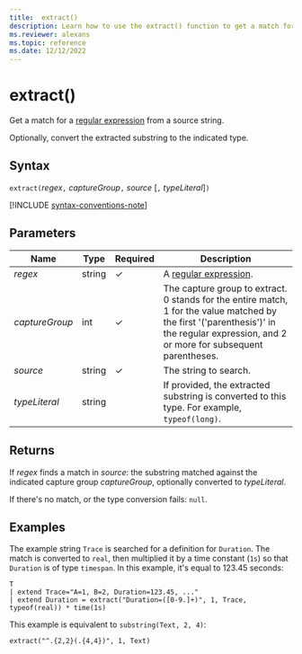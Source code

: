 ```yaml
---
title:  extract()
description: Learn how to use the extract() function to get a match for a regular expression from a source string.
ms.reviewer: alexans
ms.topic: reference
ms.date: 12/12/2022
---
```

# extract()

Get a match for a [regular expression](re2-library.md) from a source string.

Optionally, convert the extracted substring to the indicated type.

## Syntax

`extract(`*regex*`,` *captureGroup*`,` *source* [`,` *typeLiteral*]`)`

[!INCLUDE [syntax-conventions-note](../../includes/syntax-conventions-note.md)]

## Parameters

| Name | Type | Required | Description |
|--|--|--|--|
| *regex* | string | &check; | A [regular expression](re2-library.md).|
| *captureGroup* | int | &check; | The capture group to extract. 0 stands for the entire match, 1 for the value matched by the first '('parenthesis')' in the regular expression, and 2 or more for subsequent parentheses.|
| *source* | string | &check;| The string to search.|
| *typeLiteral* | string | | If provided, the extracted substring is converted to this type. For example, `typeof(long)`.

## Returns

If *regex* finds a match in *source*: the substring matched against the indicated capture group *captureGroup*, optionally converted to *typeLiteral*.

If there's no match, or the type conversion fails: `null`.

## Examples

The example string `Trace` is searched for a definition for `Duration`.
The match is converted to `real`, then multiplied it by a time constant (`1s`) so that `Duration` is of type `timespan`. In this example, it's equal to 123.45 seconds:

```kusto
T
| extend Trace="A=1, B=2, Duration=123.45, ..."
| extend Duration = extract("Duration=([0-9.]+)", 1, Trace, typeof(real)) * time(1s) 
```

This example is equivalent to `substring(Text, 2, 4)`:

```kusto
extract("^.{2,2}(.{4,4})", 1, Text)
```
